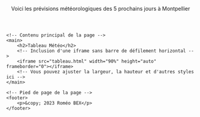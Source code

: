 <html lang="en">
<head>
    <meta charset="UTF-8">
    <!-- Ajoutez la balise meta viewport ici -->
    <meta name="viewport" content="width=device-width, initial-scale=1.0, minimum-scale=1.0">
    <title>Application Météo</title>
    <!-- Inclusion des fichiers CSS externes -->
    <link rel="stylesheet" type="text/css" href="background.css">
    <link rel="stylesheet" href="styles.css">
</head>
<body>
    <!-- En-tête de la page -->
    <header> 
        <p> Voici les prévisions météorologiques des 5 prochains jours à Montpellier 
        </p>
    </header>

    <!-- Contenu principal de la page -->
    <main>
        <h2>Tableau Météo</h2>
        <!-- Inclusion d'une iframe sans barre de défilement horizontal --> 
        <iframe src="tableau.html" width="90%" height="auto" frameborder="0"></iframe>
        <!-- Vous pouvez ajuster la largeur, la hauteur et d'autres styles ici -->
    </main>

    <!-- Pied de page de la page -->
    <footer>
        <p>&copy; 2023 Roméo BEX</p>
    </footer>
</body>
</html>
